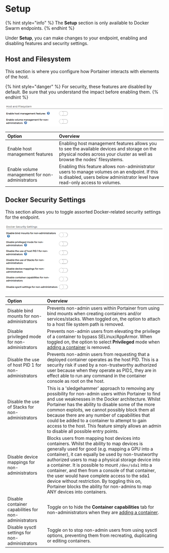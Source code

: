 # Setup

{% hint style="info" %}
The **Setup** section is only available to Docker Swarm endpoints.
{% endhint %}

Under **Setup**, you can make changes to your endpoint, enabling and disabling features and security settings.

## Host and Filesystem

This section is where you configure how Portainer interacts with elements of the host.

{% hint style="danger" %}
For security, these features are disabled by default. Be sure that you understand the impact before enabling them.
{% endhint %}

![](../../../.gitbook/assets/host-4.png)

| Option | Overview |
| :--- | :--- |
| Enable host management features | Enabling host management features allows you to see the available devices and storage on the physical nodes across your cluster as well as browse the nodes' filesystems. |
| Enable volume management for non-administrators | Enabling this feature allows non-administrator users to manage volumes on an endpoint. If this is disabled, users below administrator level have read-only access to volumes. |

## Docker Security Settings

This section allows you to toggle assorted Docker-related security settings for the endpoint. 

![](../../../.gitbook/assets/host-5.png)

| Option | Overview |
| :--- | :--- |
| Disable bind mounts for non-administrators | Prevents non-admin users within Portainer from using bind mounts when creating containers and/or services/stacks. When toggled on, the option to attach to a host file system path is removed. |
| Disable privileged mode for non-administrators | Prevents non-admin users from elevating the privilege of a container to bypass SELinux/AppArmor. When toggled on, the option to select **Privileged** mode when [adding a container](../containers/add.md) is removed. |
| Disable the use of host PID 1 for non-administrators | Prevents non-admin users from requesting that a deployed container operates as the host PID. This is a security risk if used by a non-trustworthy authorized user because when they operate as PID1, they are in effect able to run any command in the container console as root on the host. |
| Disable the use of Stacks for non-administrators | This is a 'sledgehammer' approach to removing any possibility for non-admin users within Portainer to find and use weaknesses in the Docker architecture. Whilst Portainer has the ability to disable some of the more common exploits, we cannot possibly block them all because there are any number of capabilities that could be added to a container to attempt to gain access to the host. This feature simply allows an admin to disable all possible entry points. |
| Disable device mappings for non-administrators | Blocks users from mapping host devices into containers. Whilst the ability to map devices is generally used for good \(e.g. mapping a GPU into a container\), it can equally be used by non-trustworthy authorized users to map a physical storage device into a container. It is possible to mount `/dev/sda1` into a container, and then from a console of that container, the user would have complete access to the sda1 device without restriction. By toggling this on, Portainer blocks the ability for non-admins to map ANY devices into containers. |
| Disable container capabilities for non-administrators | Toggle on to hide the **Container capabilities** tab for non-administrators when they are [adding a container](../containers/add.md). |
| Disable sysctl settings for non-administrators | Toggle on to stop non-admin users from using sysctl options, preventing them from recreating, duplicating or editing containers. |

